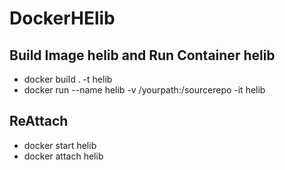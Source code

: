 # DockerHElib

## Build Image helib and Run Container helib
- docker build . -t helib
- docker run --name helib -v /yourpath:/sourcerepo -it helib

## ReAttach
- docker start helib
- docker attach helib